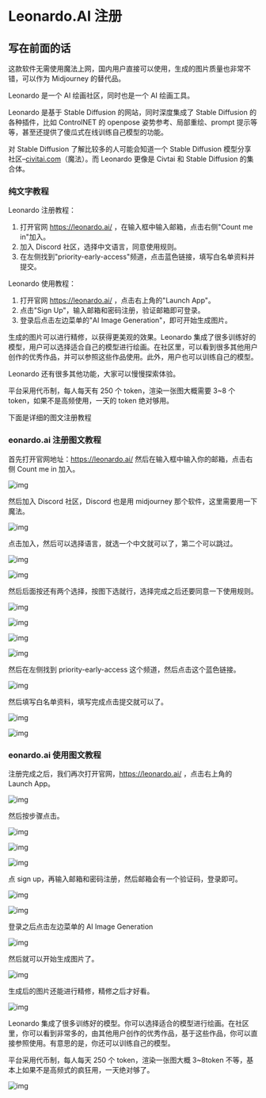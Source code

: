 # Leonardo.AI 注册

## 写在前面的话

这款软件无需使用魔法上网，国内用户直接可以使用，生成的图片质量也非常不错，可以作为 Midjourney 的替代品。

Leonardo 是一个 AI 绘画社区，同时也是一个 AI 绘画工具。

Leonardo 是基于 Stable Diffusion 的网站，同时深度集成了 Stable Diffusion 的各种插件，比如 ControlNET 的 openpose 姿势参考、局部重绘、prompt 提示等等，甚至还提供了傻瓜式在线训练自己模型的功能。

对 Stable Diffusion 了解比较多的人可能会知道一个 Stable Diffusion 模型分享社区–[civitai.com](http://civitai.com/)（魔法）。而 Leonardo 更像是 Civtai 和 Stable Diffusion 的集合体。

### 纯文字教程

Leonardo 注册教程：

1. 打开官网 <https://leonardo.ai/> ，在输入框中输入邮箱，点击右侧"Count me in"加入。
2. 加入 Discord 社区，选择中文语言，同意使用规则。
3. 在左侧找到"priority-early-access"频道，点击蓝色链接，填写白名单资料并提交。

Leonardo 使用教程：

1. 打开官网 <https://leonardo.ai/> ，点击右上角的"Launch App"。
2. 点击"Sign Up"，输入邮箱和密码注册，验证邮箱即可登录。
3. 登录后点击左边菜单的"AI Image Generation"，即可开始生成图片。

生成的图片可以进行精修，以获得更美观的效果。Leonardo 集成了很多训练好的模型，用户可以选择适合自己的模型进行绘画。在社区里，可以看到很多其他用户创作的优秀作品，并可以参照这些作品使用。此外，用户也可以训练自己的模型。

Leonardo 还有很多其他功能，大家可以慢慢探索体验。

平台采用代币制，每人每天有 250 个 token，渲染一张图大概需要 3~8 个 token，如果不是高频使用，一天的 token 绝对够用。

下面是详细的图文注册教程

### **eonardo.ai 注册图文教程**

首先打开官网地址：<https://leonardo.ai/> 然后在输入框中输入你的邮箱，点击右侧 Count me in 加入。

![img](./assets/注册/1689683296176-148.png)

然后加入 Discord 社区，Discord 也是用 midjourney 那个软件，这里需要用一下魔法。

![img](./assets/注册/1689683296175-127.png)

点击加入，然后可以选择语言，就选一个中文就可以了，第二个可以跳过。

![img](./assets/注册/1689683296175-128.jpeg)

![img](./assets/注册/1689683296175-129.png)

然后后面按还有两个选择，按图下选就行，选择完成之后还要同意一下使用规则。

![img](./assets/注册/1689683296175-130.png)

![img](./assets/注册/1689683296175-131.png)

![img](./assets/注册/1689683296175-132.jpeg)

![img](./assets/注册/1689683296176-133.png)

然后在左侧找到 priority-early-access 这个频道，然后点击这个蓝色链接。

![img](./assets/注册/1689683296176-134.png)

然后填写白名单资料，填写完成点击提交就可以了。

![img](./assets/注册/1689683296176-135.png)

![img](./assets/注册/1689683296176-136.png)

### **eonardo.ai 使用图文教程**

注册完成之后，我们再次打开官网，<https://leonardo.ai/> ，点击右上角的 Launch App。

![img](./assets/注册/1689683296176-137.png)

然后按步骤点击。

![img](./assets/注册/1689683296176-138.png)

![img](./assets/注册/1689683296176-139.png)

![img](./assets/注册/1689683296176-140.png)

点 sign up，再输入邮箱和密码注册，然后邮箱会有一个验证码，登录即可。

![img](./assets/注册/1689683296176-141.png)

![img](./assets/注册/1689683296176-142.png)

登录之后点击左边菜单的 AI lmage Generation

![img](./assets/注册/1689683492113-189.png)

然后就可以开始生成图片了。

![img](./assets/注册/1689683296176-144.png)

生成后的图片还能进行精修，精修之后才好看。

![img](./assets/注册/1689683532915-192.png)

Leonardo 集成了很多训练好的模型。你可以选择适合的模型进行绘画。在社区里，你可以看到非常多的，由其他用户创作的优秀作品，基于这些作品，你可以直接参照使用。有意思的是，你还可以训练自己的模型。

平台采用代币制，每人每天 250 个 token，渲染一张图大概 3~8token 不等，基本上如果不是高频式的疯狂用，一天绝对够了。

![img](./assets/注册/1689683553904-198.png)

